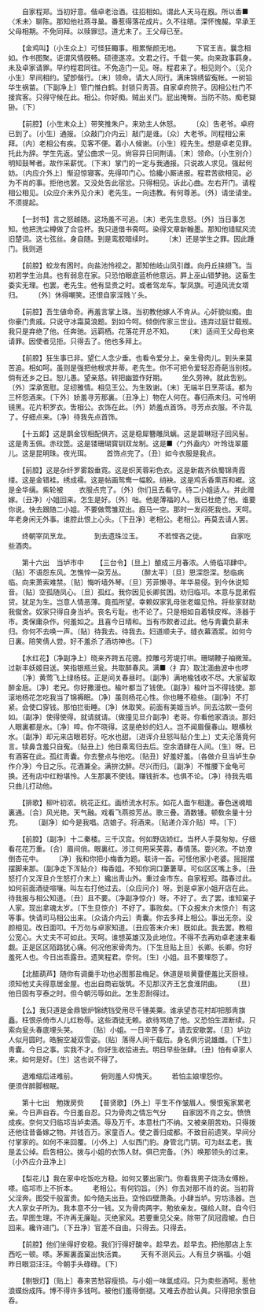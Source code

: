 <!-- { "loadSidebar": true } -->
　　自家程郑。当初好意。偕卓老治酒。往招相如。谓此人天马在廐。所以香■〈禾未〉聊陈。那知他社燕寻巢。番惹得落花成片。久不往晤。深怀愧赧。早承王父母相期。不免同拜。以赎罪愆。道尤未了。王父母已至。 

　　【金鸡叫】〔小生众上〕可怪狂鲰事。相累惭颜无地。 
　　下官王吉。曩念相如。作书图聚。讵谓风情旣畅。硕德遂凉。文君之行。千载一笑。向来政事羁身。未及卓家请罪。早约程君同往。不免造门一见。呀。程君来了。相见则个。〔见介小生〕早间相约。望卽偕行。〔末〕领命。请大人同行。满床锦绣留寃帐。一树铅华生祸苗。〔下副净上〕管门惟白鹤。封锁只靑苔。自家卓府院子。因相公杜门不接宾客。只得守候在此。相公。你好痴。贼出关门。屁出掩臀。当防不防。痴老猢狲。〔下〕 

　　【前腔】〔小生末众上〕带笑推朱户。来劝主人休怒。 
　　〔众〕吿老爷。卓府已到了。〔小生〕通报。〔众敲门介内云〕敲门是谁。〔众〕大老爷。同程相公来拜。〔内〕老相公有疾。见客不便。着小人候谢。〔小生〕程先生。想是卓老见罪。托此为辞。学生先返。望公曲求一见。尙容异日同荆请。〔末〕领命。〔小生别介〕明知鼓琴者。故作采薪忧。〔下末〕掌门的一定与我通报。只说故人求见。强起何妨。〔内应介外上〕惭迎惊寝客。先得叩门心。恰纔小厮进报。程君苦欲相见。必为不肖的事。拒他也罢。又没处吿此宿忿。只得相见。诉此心曲。左右开门。请程相公相见。〔众应介末外见介末〕老先生。一向违教。有何尊恙。〔外〕请坐请坐。不须提起。 

　　【一封书】言之怒越随。这场羞不可追。〔末〕老先生息怒。〔外〕当日事怎知。他把洗尘樽做了合卺杯。我只道借书斋呵。染得文章新翰墨。那知他错赋风流旧楚词。这七弦丝。身自随。到是鸾胶暗续时。 
　　〔末〕还是学生之罪。因此踵门。我则道 

　　【前腔】蛟龙有困时。向盐池怜视之。那知他岐山凤引雌。向丹丘挟翅飞。当初若学生治具。也有弱息在家。只恐怕眼底蓝桥他意远。屛上巫山错梦驰。这畜生委实无理。也罢。老先生。他有显贵之时。或者驾龙车。掣凤旗。可道风流女壻归。 
　　〔外〕休得嘲笑。还恨自家淫贱丫头。 

　　【前腔】吾生値命奇。再羞言掌上珠。当初教他嫁人不肯从。心奸貌似痴。由你豪门贵戚。只说守冰霜莫浪题。到如今呵。倾倒传家三世业。违弃过庭廿载规。我只是弃绝了他。任奔驰。远羁栖。花落花开总不知。 
　　〔末〕适间王父母也来请罪。因使者见拒。只得去了。他也多拜上。 

　　【前腔】狂生事已非。望仁人念少垂。也看令爱分上。亲生骨肉儿。到头来莫苦追。相如呵。虽则是强把他根求并蒂。老先生。你不可把令爱轻忍奇葩当别枝。倘有还乡之日。恕儿愚。望亲慈。转把幽盟作好期。 
　　坐久劳神。就此吿别。〔外〕深承宽慰。足纫雅情。相见王公。为生致谢。〔末〕无端半日烹茶话。都为三杯怨酒来。〔下外〕娇羞寻芳那裏。〔丑净上〕物在人何在。春归燕未归。可怜明镜黑。花片积罗衣。吿相公。衣饰在此。〔外〕娇羞点首饰。寻芳点衣服。不许乱了。仔细点来。〔净〕待我先点首饰。 

　　【十五郞】这是鹊金钗相配俱齐。这是稳犀簪雕凤螭。这是碧琳冠子回风髻。这是靑玉佩。赤玟箆。这是镂珊瑚寳钏双龙制。这是■〈勹外盍内〉叶玲珑翠靥儿。这是昆明珠。夜光珥。 
　　首饰点完了。〔丑〕如今衣服是我点。 

　　【前腔】这是杂纤罗雾縠垂霓。这是织芙蓉彩色衣。这是新裁齐纨蜀锦靑霞缕。这是金错袿。绣成襦。这是帖画鸳鸯一幅鲛。绡袂。这是鸡舌香熏百和裾。这是金华缡。紫轮被 
　　衣服点完了。〔外〕你们且去看守。待二小姐适人。并此赠嫁。〔丑净〕小姐回来。怎生是好。〔外〕咄。他是薄福的人。我已杜绝了他。谁要你说。快去跟随二小姐。不要做莺雏双出。廐马一空。那时一发闷死我也。天呵。年老身闲无外事。谁腔此恨上心头。〔下丑净〕老相公。老相公。再莫去请人罢。 

　　终朝宰凤烹龙。　　　　到去遗珠泣玉。 
　　不若悭吝之徒。　　　　自家吃些酒肉。 

　　第十六出　当垆市中 
　　【三台令】〔旦上〕酿成三月春浓。人倚临邛肆中。〔贴〕不语怨东风。怎憔悴一朶芳丛。 
　　〔醉太平〕〔旦〕恩深怨深。愁临病临。向来萧索难禁。〔贴〕悔听墙外琴。〔旦〕芳菲懒寻。年华易侵。到今休说知音。〔贴〕空孤随凤心。〔旦〕孤红。我你因见长卿贫困。劝归临邛。本意与昆弟假贷。犹足为生。岂意人情恶薄。竟孤所望。幸赖奴家乳母张老媪见怜。将些家财助我僦舍。奴家只得自身当垆。丧名亏耻。也不论了。只是相如自着犊皮裈。涤器于市。类保庸杂作。何羞如之。且喜今日晴和。当有市飮者过此。他与靑囊负薪未归。你何不去唤一声。〔贴〕待我去。待我去。妇道顺夫子。缝衣幕酒浆。如何今日裏。陪笑倩人尝。好不羞杀了酒坊神也。〔下〕 

　　【水红花】〔净副净上〕晓来齐跨五花骢。控雕弓芳堤打哄。珊瑚鞭子袖微笼。过新丰妖姬目送。笑指银瓶兰瓮。共取醉春风。满■〈扌弃〉取沈湎曲波中也啰 
　　〔净〕黄莺飞上绿杨枝。正是间关春昼时。〔副净〕满地楡钱收不尽。大家留取醉金巵。〔净〕老兄。你好撒漫也。楡叶都当了钱使。〔副净〕楡叶当不得钱使。那滚地杨花怎吃我当了锦褥眠。〔净〕虽则杨花心性。你也睡不稳些。〔副净〕不打紧。会使口穿钱。那怕拦街睡。〔净〕休取笑。前面有美姬当垆。同去沽飮一壶何如。〔副净〕使得使得。就请就请。〔做撞见旦介副净〕老哥。你看他家酒淡。那妇人眼裏都是水。〔净〕啐。你不晓得。这是绝妙的妇人。岂不闻眉偃春山。眼横秋水。〔副净〕却元来店眼若好。吃水也甜。〔进诨介旦怒叫贴介生上〕丈夫沦落竟何言。犊鼻含羞只自寃。〔贴丑上〕他日乘鸾归去后。空余酒肆在人间。〔生〕呀。已有酒客在此。孤红靑囊。你去整点与他吃。〔贴丑〕好羞好羞。〔各做介旦当垆生杂作介净〕今日之乐。花酒兼全。满拚沈醉。尽兴而归。〔副净〕不惟腰下金龟可换。还有店中红粉堪怜。人生那裏不使钱。赚钱折本。也俱不论。〔净〕待我先唱只曲儿打动他。 

　　【排歌】柳叶初浓。桃花正红。画桥流水村东。如花人面乍相逢。春色迷魂暗裏通。〔合〕风光艳。天气融。戏看飞燕掠芳丛。歌三叠。酒数锺。顿敎余量十分充。 
　　〔副净〕如今是我唱。店娘子。将酒来。〔贴递介浑介贴〕啐。〔下〕 

　　【前腔】〔副净〕十二秦楼。三千汉宫。何如野店娇红。当杯人手莫匆匆。仔细看花花万重。〔合〕眉间俏。眼裏红。涉江何用采芙蓉。春情荡。耍兴浓。不妨潦倒杏花中。 
　　〔净〕我和你把小梅香为题。联诗一首。可怪他家小老婆。摇摇摆摆脚来那。〔副净走下浑贴介〕梅香姐。不知你洞口萋萋草。可似区区嘴上多。〔丑怒打介又浑旦介生怒打介末上〕纔出靑山外。重过金市东。自家程郑。踏春过此。如何前面酒徒喧嚷。叫左右打他过去。〔众应问介〕呀。到是卓家小姐开店在此。待我报与相公知道。〔丑〕且不要。〔净副净惊介〕呀。不好了。去了罢。谁知窠子人家。现出拿魂太岁。〔下生旦惊介〕不好了。事败矣。〔下众报末介末惊介〕有这等事。快请司马相公出来。〔众请介内云〕靑囊。你去多拜上相公。事出无奈。没颜相见。改日面叩。千万勿与卓家知道。〔丑应答末介末〕旣如此。我去罢。教相公宽心。大丈夫不可如此。天呵。谁想英雄汉及此地位。不得不去再劝卓老速来看觑。正是区区陌路犹心痛。何况他家骨肉为。〔下生旦贴上旦〕长卿。长卿。你好羞死人也。今日出乖露丑。遗笑程君。奈何。〔生〕小姐。且不要埋怨了。 

　　【北醋葫芦】随你有调羹手功也必图那盐梅足。休道是啖黄虀便羞比天厨禄。须知他丈夫得意居金屋。也出自商岩版筑。不见那汉齐王乞食淮阴曲。 
　　〔旦〕他日固有亨泰之时。但今朝污辱如此。怎生忍耐得过。 

　　【么】我只道是金鼎银炉锦绣铛受用尽千锺美粟。谁承望杏花村却把那靑旗矗。枉恨杀倚市人儿红粉辱。这些酒徒无赖。欲待骂绝了他。又恐怕生涯断续。只索向瓮头春底埋头哭。 
　　〔贴〕小姐。一日辛苦多了。请去安歇罢。〔旦〕垆边人似月圆时。皓腕空凝双雪姿。〔贴〕落得人间千载后。身名俱污说雄雌。〔下生〕靑囊。今日之事。实我不才。你好生收拾进去。明日早些张肆。〔丑〕怕有卓家人来。如何是好。〔生〕这也说不得了。 

　　退难缩后进难前。　　　　俯则羞人仰愧天。 
　　若怕主娘埋怨你。　　　　便须佯醉脚根眠。 

　　第十七出　勉拨房赀 
　　【普贤歌】〔外上〕平生不作皱眉人。懊恨寃家累老亲。今日声自呑。今日羞自忍。只为骨肉之情忘气分 
　　自家因不肖之女。愤愤成疾。奈何又归临邛当垆卖酒。辱及万千。本意杜门不纳。又被亲朋苦劝。只得拨还他往昔备嫁之物。并钱百万。家童百人。使之善归成都。不致目前遗笑。早间分付掌家的。如何不来回覆。〔小外上〕人似西门豹。身管北门钥。可为赵孟老。我是孟公绰。启吿相公。拨与小姐的衣饰人财。俱已完备。〔外〕唤那领头的过来。〔小外应介丑净上〕 

　　【梨花儿】我在家中吃饭吃方稳。如何又要出家门。你看我男子烧汤女傅粉。嗏。临邛市上不折本。 
　　老相公。有何钧旨。〔外〕你去对那不肖的说。当初背父淫奔。图受千般富贵。如今随夫出丑。空怜四壁萧条。小肆当垆。穷坊涤器。岂大人家女子所为。我本意不分一钱。又为骨肉两字。勉依亲友。强给人财。自今归去。早图生理。不许再无廉耻。灭绝家风。若要重见父亲。除带了凤冠霞帔。白日回来。纔许进门。〔下丑净〕官差不自由。只得去。只得去。 

　　【前腔】他们坐得好安稳。我们行得好酸辛。趁早去。趁早去。把他那店上东西吃一顿。嗏。茅厮裏面窠出快活粪。 
　　天有不测风云。人有旦夕祸福。小姐昨日眼泪汪汪。今朝手头碌碌。〔下〕 

　　【剔银灯】〔贴上〕春来苦愁容瘦损。与小姐一味氲成闷。只为卖些酒呵。惹他浪蝶纷成阵。博不得许多钱呵。被他们羞得倒褪。又难去赤脸认眞。只得把余恨自呑。 
